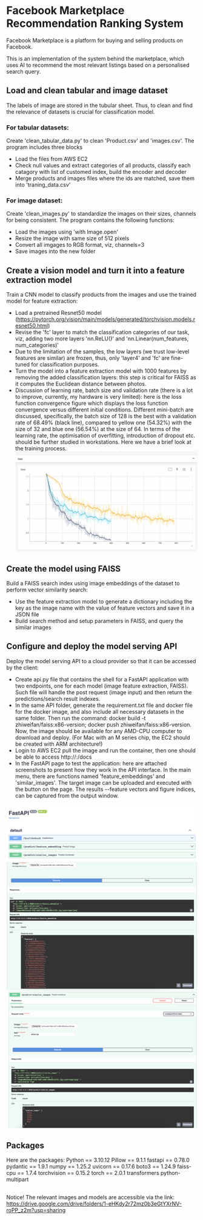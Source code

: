 # Facebook Marketplace Recommendation Ranking System
Facebook Marketplace is a platform for buying and selling products on Facebook.

This is an implementation of the system behind the marketplace, which uses AI to recommend the most relevant listings based on a personalised search query.

## Load and clean tabular and image dataset
The labels of image are stored in the tubular sheet. Thus, to clean and find the relevance of datasets is crucial for classification model.

### For tabular datasets: 
Create 'clean_tabular_data.py' to clean 'Product.csv' and 'images.csv'. The program includes three blocks
- Load the files from AWS EC2
- Check null values and extract categories of all products, classify each catagory with list of customed index, build the encoder and decoder
- Merge products and images files where the ids are matched, save them into 'traning_data.csv'

### For image dataset:
Create 'clean_images.py' to standardize the images on their sizes, channels for being consistent. The program contains the following functions:
- Load the images using 'with Image.open' 
- Resize the image with same size of 512 pixels
- Convert all imgages to RGB format, viz, channels=3
- Save images into the new folder

## Create a vision model and turn it into a feature extraction model
Train a CNN model to classify products from the images and use the trained model for feature extraction:
- Load a pretrained Resnet50 model (https://pytorch.org/vision/main/models/generated/torchvision.models.resnet50.html)
- Revise the 'fc' layer to match the classification categories of our task, viz, adding two more layers 'nn.ReLU()' and 'nn.Linear(num_features, num_categories)'
- Due to the limitation of the samples, the low layers (we trust low-level features are similar) are frozen, thus, only 'layer4' and 'fc' are fine-tuned for classification purposes. 
- Turn the model into a feature extraction model with 1000 features by removing the added classification layers: this step is critical for FAISS as it computes the Euclidean distance between photos.
- Discussion of learning rate, batch size and validation rate (there is a lot to improve, currently, my hardware is very limited): here is the loss function convergence figure which displays the loss function convergence versus different initial conditions. Different mini-batch are discussed, specifically, the batch size of 128 is the best with a validation rate of 68.49% (black line), compared to yellow one (54.32%) with the size of 32 and blue one (56.54%) at the size of 64. In terms of the learning rate, the optimisation of overfitting, introduction of dropout etc. should be further studied in workstations. Here we have a brief look at the training process.
![loss function converged from different initial conditions](./documents/loss_func_fig.png)


## Create the model using FAISS
Build a FAISS search index using image embeddings of the dataset to perform vector similarity search:
- Use the feature extraction model to generate a dictionary including the key as the image name with the value of feature vectors and save it in a JSON file
- Build search method and setup parameters in FAISS, and query the similar images

## Configure and deploy the model serving API
Deploy the model serving API to a cloud provider so that it can be accessed by the client:
- Create api.py file that contains the shell for a FastAPI application with two endpoints, one for each model (image feature extraction, FAISS). Such file will handle the post request (image input) and then return the predictions/search result indexes.
- In the same API folder, generate the requirement.txt file and docker file for the docker image, and also include all necessary datasets in the same folder. Then run the command: docker build -t zhiweifan/faiss:x86-version; docker push zhiweifan/faiss:x86-version. Now, the image should be available for any AMD-CPU computer to download and deploy. (For Mac with an M series chip, the EC2 should be created with ARM architecture!)
- Login to AWS EC2 pull the image and run the container, then one should be able to access http://<EC2 IPv4 Public IP>:<Port>/docs
- In the FastAPI page to test the application: here are attached screenshots to present how they work in the API interface. In the main menu, there are functions named 'feature_embeddings' and 'similar_images'. The target image can be uploaded and executed with the button on the page. The results --feature vectors and figure indices, can be captured from the output window.


![FAISS_f1](./documents/api_interface.png)
![FAISS_f2](./documents/api_vector.png)
![FAISS_f3](./documents/api_faiss.png)





## Packages 
Here are the packages:
Python == 3.10.12
Pillow == 9.1.1
fastapi == 0.78.0
pydantic == 1.9.1
numpy == 1.25.2
uvicorn == 0.17.6
boto3 == 1.24.9
faiss-cpu == 1.7.4
torchvision == 0.15.2
torch == 2.0.1
transformers
python-multipart

##
Notice! The relevant images and models are accessible via the link:
https://drive.google.com/drive/folders/1-eHKdy2r72mz0b3eGtYXrNV-roPP_z2m?usp=sharing





 

